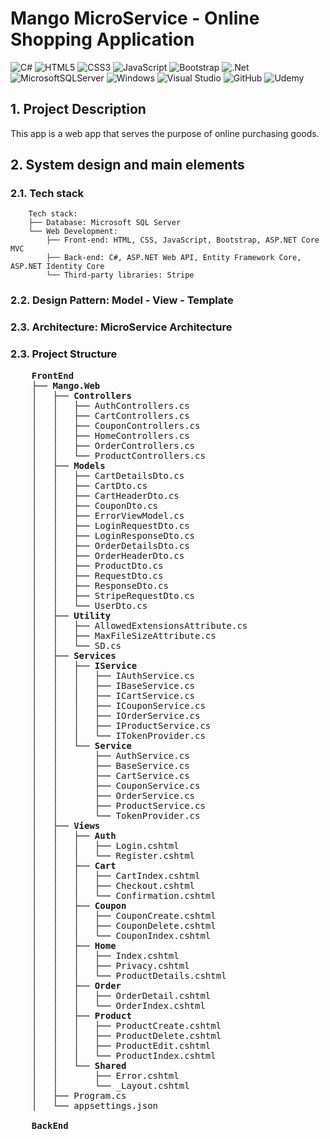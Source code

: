 <h1> Mango MicroService - Online Shopping Application </h1>

![C#](https://img.shields.io/badge/c%23-%23239120.svg?style=for-the-badge&logo=csharp&logoColor=white)
![HTML5](https://img.shields.io/badge/html5-%23E34F26.svg?style=for-the-badge&logo=html5&logoColor=white)
![CSS3](https://img.shields.io/badge/css3-%231572B6.svg?style=for-the-badge&logo=css3&logoColor=white)
![JavaScript](https://img.shields.io/badge/javascript-%23323330.svg?style=for-the-badge&logo=javascript&logoColor=%23F7DF1E)
![Bootstrap](https://img.shields.io/badge/bootstrap-%238511FA.svg?style=for-the-badge&logo=bootstrap&logoColor=white)
![.Net](https://img.shields.io/badge/.NET-5C2D91?style=for-the-badge&logo=.net&logoColor=white)
![MicrosoftSQLServer](https://img.shields.io/badge/Microsoft%20SQL%20Server-CC2927?style=for-the-badge&logo=microsoft%20sql%20server&logoColor=white)
![Windows](https://img.shields.io/badge/Windows-0078D6?style=for-the-badge&logo=windows&logoColor=white)
![Visual Studio](https://img.shields.io/badge/Visual%20Studio-5C2D91.svg?style=for-the-badge&logo=visual-studio&logoColor=white)
![GitHub](https://img.shields.io/badge/github-%23121011.svg?style=for-the-badge&logo=github&logoColor=white)
![Udemy](https://img.shields.io/badge/Udemy-A435F0?style=for-the-badge&logo=Udemy&logoColor=white)

<h2> 1. Project Description </h2>
This app is a web app that serves the purpose of online purchasing goods.

<h2> 2. System design and main elements </h2>
<h3> 2.1. Tech stack</h3>

```
    Tech stack:
    ├── Database: Microsoft SQL Server
    └── Web Development: 
        ├── Front-end: HTML, CSS, JavaScript, Bootstrap, ASP.NET Core MVC 
        ├── Back-end: C#, ASP.NET Web API, Entity Framework Core, ASP.NET Identity Core
        └── Third-party libraries: Stripe
```

<h3> 2.2. Design Pattern: Model - View - Template</h3>
<h3> 2.3. Architecture: MicroService Architecture </h3>
<h3> 2.3. Project Structure </h3>

<pre>
    <b>FrontEnd </b>
    ├── <b>Mango.Web </b>
    │   ├── <b>Controllers </b>     
    │   │   ├── AuthControllers.cs
    │   │   ├── CartControllers.cs
    │   │   ├── CouponControllers.cs
    │   │   ├── HomeControllers.cs
    │   │   ├── OrderControllers.cs
    │   │   └── ProductControllers.cs
    │   ├── <b>Models </b>       
    │   │   ├── CartDetailsDto.cs
    │   │   ├── CartDto.cs
    │   │   ├── CartHeaderDto.cs
    │   │   ├── CouponDto.cs
    │   │   ├── ErrorViewModel.cs
    │   │   ├── LoginRequestDto.cs
    │   │   ├── LoginResponseDto.cs
    │   │   ├── OrderDetailsDto.cs
    │   │   ├── OrderHeaderDto.cs
    │   │   ├── ProductDto.cs
    │   │   ├── RequestDto.cs
    │   │   ├── ResponseDto.cs
    │   │   ├── StripeRequestDto.cs
    │   │   └── UserDto.cs
    │   ├── <b>Utility </b>       
    │   │   ├── AllowedExtensionsAttribute.cs
    │   │   ├── MaxFileSizeAttribute.cs
    │   │   └── SD.cs
    │   ├── <b>Services </b>  
    │   │   ├── <b>IService </b>       
    │   │   │   ├── IAuthService.cs
    │   │   │   ├── IBaseService.cs
    │   │   │   ├── ICartService.cs
    │   │   │   ├── ICouponService.cs
    │   │   │   ├── IOrderService.cs
    │   │   │   ├── IProductService.cs
    │   │   │   └── ITokenProvider.cs
    │   │   └── <b>Service </b>         
    │   │       ├── AuthService.cs
    │   │       ├── BaseService.cs
    │   │       ├── CartService.cs
    │   │       ├── CouponService.cs
    │   │       ├── OrderService.cs
    │   │       ├── ProductService.cs
    │   │       └── TokenProvider.cs
    │   ├── <b>Views </b>    
    │   │   ├── <b>Auth </b>   
    │   │   │   ├── Login.cshtml
    │   │   │   └── Register.cshtml 
    │   │   ├── <b>Cart </b>    
    │   │   │   ├── CartIndex.cshtml
    │   │   │   ├── Checkout.cshtml
    │   │   │   └── Confirmation.cshtml
    │   │   ├── <b>Coupon </b>    
    │   │   │   ├── CouponCreate.cshtml
    │   │   │   ├── CouponDelete.cshtml
    │   │   │   └── CouponIndex.cshtml
    │   │   ├── <b>Home </b>   
    │   │   │   ├── Index.cshtml
    │   │   │   ├── Privacy.cshtml
    │   │   │   └── ProductDetails.cshtml
    │   │   ├── <b>Order </b>    
    │   │   │   ├── OrderDetail.cshtml
    │   │   │   └── OrderIndex.cshtml
    │   │   ├── <b>Product </b>    
    │   │   │   ├── ProductCreate.cshtml
    │   │   │   ├── ProductDelete.cshtml
    │   │   │   ├── ProductEdit.cshtml
    │   │   │   └── ProductIndex.cshtml
    │   │   └── <b>Shared </b>    
    │   │       ├── Error.cshtml
    │   │       └── _Layout.cshtml
    │   ├── Program.cs
    │   └── appsettings.json

    <b>BackEnd </b>
